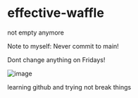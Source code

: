 # effective-waffle

not empty anymore

Note to myself: Never commit to main!

Dont change anything on Fridays!

![image](https://github.com/user-attachments/assets/65d8b036-6741-4fda-8bde-90b5e55f9f20)

learning github and trying not break things
